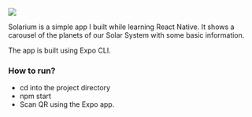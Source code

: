 ![](https://i.postimg.cc/WpH53br4/solarium-black.png)

Solarium is a simple app I built while learning React Native. It shows a carousel of the planets of our Solar System with some basic information.

The app is built using Expo CLI.

### How to run?
- cd into the project directory
- npm start
- Scan QR using the Expo app.
